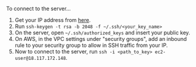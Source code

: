 To connect to the server...
1. Get your IP address from [here](https://checkip.amazonaws.com/).
2. Run `ssh-keygen -t rsa -b 2048 -f ~/.ssh/<your_key_name>`
3. On the server, open `~/.ssh/authorized_keys` and insert your public key.
4. On AWS, in the VPC settings under "security groups", add an inbound rule to your security group to allow in SSH traffic from your IP.
5. Now to connect to the server, run `ssh -i <path_to_key> ec2-user@18.117.172.148`.
